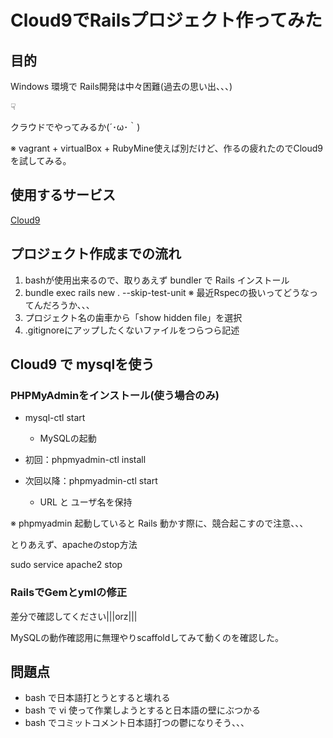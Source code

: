 # Cloud9でRailsプロジェクト作ってみた

## 目的

Windows 環境で Rails開発は中々困難(過去の思い出、、、)

☟

クラウドでやってみるか(´･ω･｀)

※ vagrant + virtualBox + RubyMine使えば別だけど、作るの疲れたのでCloud9を試してみる。

## 使用するサービス

[Cloud9](https://c9.io/)

## プロジェクト作成までの流れ

1. bashが使用出来るので、取りあえず bundler で Rails インストール
2. bundle exec rails new . --skip-test-unit
※  最近Rspecの扱いってどうなってんだろうか、、、
3. プロジェクト名の歯車から「show hidden file」を選択
4. .gitignoreにアップしたくないファイルをつらつら記述

## Cloud9 で mysqlを使う

### PHPMyAdminをインストール(使う場合のみ)

* mysql-ctl start
  * MySQLの起動

* 初回：phpmyadmin-ctl install
* 次回以降：phpmyadmin-ctl start
  * URL と ユーザ名を保持

※  phpmyadmin 起動していると Rails 動かす際に、競合起こすので注意、、、

とりあえず、apacheのstop方法

sudo service apache2 stop

### RailsでGemとymlの修正

差分で確認してください|||orz|||

MySQLの動作確認用に無理やりscaffoldしてみて動くのを確認した。

## 問題点

* bash で日本語打とうとすると壊れる
* bash で vi 使って作業しようとすると日本語の壁にぶつかる
* bash でコミットコメント日本語打つの鬱になりそう、、、
